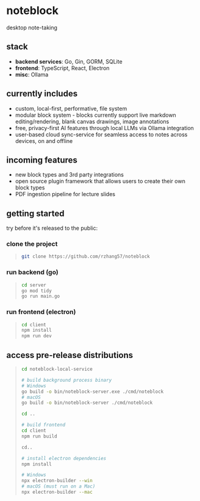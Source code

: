 # noteblock

desktop note-taking

## stack

- **backend services**: Go, Gin, GORM, SQLite
- **frontend**: TypeScript, React, Electron
- **misc**: Ollama

## currently includes

- custom, local-first, performative, file system
- modular block system - blocks currently support live markdown editing/rendering, blank canvas drawings, image annotations
- free, privacy-first AI features through local LLMs via Ollama integration
- user-based cloud sync-service for seamless access to notes across devices, on and offline

## incoming features

- new block types and 3rd party integrations
- open source plugin framework that allows users to create their own block types
- PDF ingestion pipeline for lecture slides

## getting started

try before it's released to the public:

### clone the project

> ```bash
> git clone https://github.com/rzhang57/noteblock

### run backend (go)

>```bash
> cd server
> go mod tidy
> go run main.go

### run frontend (electron)

> ```bash
> cd client
> npm install
> npm run dev

## access pre-release distributions

> ```bash
> cd noteblock-local-service
>
> # build background process binary
> # Windows
> go build -o bin/noteblock-server.exe ./cmd/noteblock
> # macOS
> go build -o bin/noteblock-server ./cmd/noteblock
>
> cd ..
>
> # build frontend
> cd client
> npm run build
>
> cd..
>
> # install electron dependencies
> npm install
> 
> # Windows
> npx electron-builder --win
> # macOS (must run on a Mac)
> npx electron-builder --mac
